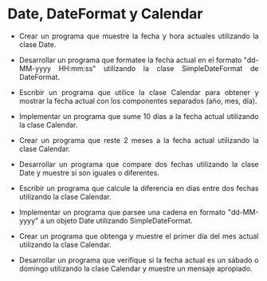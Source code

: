 <div align="justify">

# Date, DateFormat y Calendar

- Crear un programa que muestre la fecha y hora actuales utilizando la clase Date.

- Desarrollar un programa que formatee la fecha actual en el formato "dd-MM-yyyy HH:mm:ss" utilizando la clase SimpleDateFormat de DateFormat.

- Escribir un programa que utilice la clase Calendar para obtener y mostrar la fecha actual con los componentes separados (año, mes, día).

- Implementar un programa que sume 10 días a la fecha actual utilizando la clase Calendar.

- Crear un programa que reste 2 meses a la fecha actual utilizando la clase Calendar.

- Desarrollar un programa que compare dos fechas utilizando la clase Date y muestre si son iguales o diferentes.

- Escribir un programa que calcule la diferencia en días entre dos fechas utilizando la clase Calendar.

- Implementar un programa que parsee una cadena en formato "dd-MM-yyyy" a un objeto Date utilizando SimpleDateFormat.

- Crear un programa que obtenga y muestre el primer día del mes actual utilizando la clase Calendar.

- Desarrollar un programa que verifique si la fecha actual es un sábado o domingo utilizando la clase Calendar y muestre un mensaje apropiado.

</div>